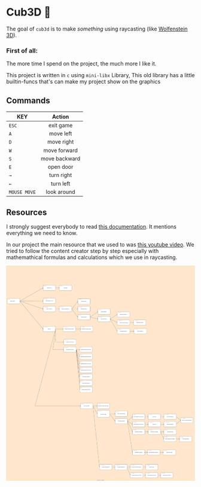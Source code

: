 # Cub3D 👾

The goal of ``cub3d`` is to make *something* using raycasting (like [Wolfenstein 3D](https://fr.wikipedia.org/wiki/Wolfenstein_3D)).

### First of all:
  The more time I spend on the project, the much more I like it.

This project is written in ``c`` using ``mini-libx`` Library, 
This old library has a little builtin-funcs that's can make my project show on the graphics



## Commands

| KEY           | Action        |
| ------------- |:-------------:|
| `ESC`         | exit game     |
| `A`           | move left     |
| `D`           | move right    |
| `W`           | move forward  |
| `S`           | move backward |
| `E`           | open door |
| `→`           | turn right    |
| `←`           | turn left     |
| `MOUSE MOVE`           | look around |


## Resources

I strongly suggest everybody to read [this documentation](https://harm-smits.github.io/42docs/projects/cub3d). It mentions everything we need to know.

In our project the main resource that we used to was [this youtube video](https://www.youtube.com/watch?v=gYRrGTC7GtA). We tried to follow the content creator step by step especially with mathemathical formulas and calculations which we use in raycasting.

<img src="./textures/flow-chart.svg">